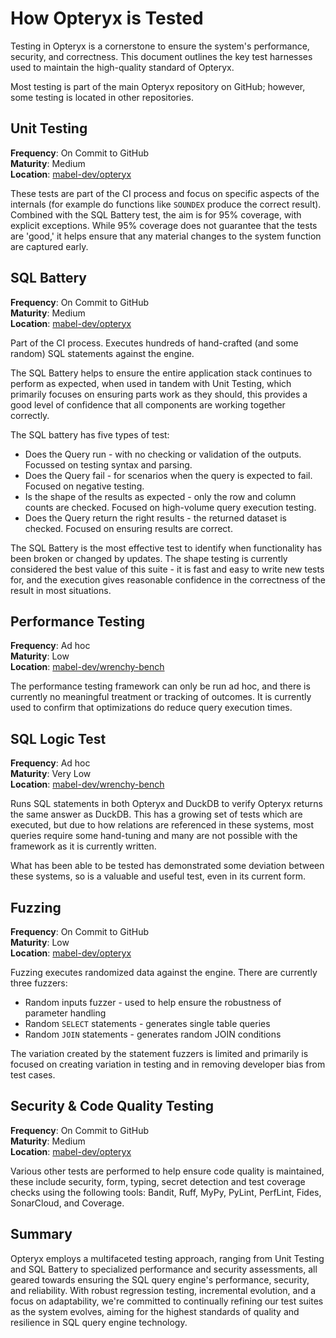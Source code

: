 # How Opteryx is Tested

Testing in Opteryx is a cornerstone to ensure the system's performance, security, and correctness. This document outlines the key test harnesses used to maintain the high-quality standard of Opteryx.

Most testing is part of the main Opteryx repository on GitHub; however, some testing is located in other repositories.

## Unit Testing

**Frequency**: On Commit to GitHub   
**Maturity**: Medium  
**Location**: [mabel-dev/opteryx](https://github.com/mabel-dev/opteryx/tree/main/tests)

These tests are part of the CI process and focus on specific aspects of the internals (for example do functions like `SOUNDEX` produce the correct result). Combined with the SQL Battery test, the aim is for 95% coverage, with explicit exceptions. While 95% coverage does not guarantee that the tests are 'good,' it helps ensure that any material changes to the system function are captured early.

## SQL Battery

**Frequency**: On Commit to GitHub    
**Maturity**: Medium  
**Location**: [mabel-dev/opteryx](https://github.com/mabel-dev/opteryx/tree/main/tests)

Part of the CI process. Executes hundreds of hand-crafted (and some random) SQL statements against the engine.

The SQL Battery helps to ensure the entire application stack continues to perform as expected, when used in tandem with Unit Testing, which primarily focuses on ensuring parts work as they should, this provides a good level of confidence that all components are working together correctly.

The SQL battery has five types of test:

- Does the Query run - with no checking or validation of the outputs. Focussed on testing syntax and parsing.
- Does the Query fail - for scenarios when the query is expected to fail. Focused on negative testing.
- Is the shape of the results as expected - only the row and column counts are checked. Focused on high-volume query execution testing.
- Does the Query return the right results - the returned dataset is checked. Focused on ensuring results are correct.

The SQL Battery is the most effective test to identify when functionality has been broken or changed by updates. The shape testing is currently considered the best value of this suite - it is fast and easy to write new tests for, and the execution gives reasonable confidence in the correctness of the result in most situations.

## Performance Testing

**Frequency**: Ad hoc  
**Maturity**: Low  
**Location**: [mabel-dev/wrenchy-bench](https://github.com/mabel-dev/wrenchy-bench)

The performance testing framework can only be run ad hoc, and there is currently no meaningful treatment or tracking of outcomes. It is currently used to confirm that optimizations do reduce query execution times.

## SQL Logic Test

**Frequency**: Ad hoc  
**Maturity**: Very Low  
**Location**: [mabel-dev/wrenchy-bench](https://github.com/mabel-dev/wrenchy-bench)

Runs SQL statements in both Opteryx and DuckDB to verify Opteryx returns the same answer as DuckDB. This has a growing set of tests which are executed, but due to how relations are referenced in these systems, most queries require some hand-tuning and many are not possible with the framework as it is currently written.

What has been able to be tested has demonstrated some deviation between these systems, so is a valuable and useful test, even in its current form.

## Fuzzing

**Frequency**: On Commit to GitHub  
**Maturity**: Low  
**Location**: [mabel-dev/opteryx](https://github.com/mabel-dev/opteryx/tree/main/tests)

Fuzzing executes randomized data against the engine. There are currently three fuzzers:

- Random inputs fuzzer - used to help ensure the robustness of parameter handling
- Random `SELECT` statements - generates single table queries 
- Random `JOIN` statements - generates random JOIN conditions

The variation created by the statement fuzzers is limited and primarily is focused on creating variation in testing and in removing developer bias from test cases.

## Security & Code Quality Testing

**Frequency**: On Commit to GitHub    
**Maturity**: Medium  
**Location**: [mabel-dev/opteryx](https://github.com/mabel-dev/opteryx/tree/main/tests)

Various other tests are performed to help ensure code quality is maintained, these include security, form, typing, secret detection and test coverage checks using the following tools: Bandit, Ruff, MyPy, PyLint, PerfLint, Fides, SonarCloud, and Coverage.

## Summary

Opteryx employs a multifaceted testing approach, ranging from Unit Testing and SQL Battery to specialized performance and security assessments, all geared towards ensuring the SQL query engine's performance, security, and reliability. With robust regression testing, incremental evolution, and a focus on adaptability, we're committed to continually refining our test suites as the system evolves, aiming for the highest standards of quality and resilience in SQL query engine technology.